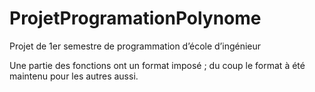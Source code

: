 # ProjetProgramationPolynome
Projet de 1er semestre de programmation d’école d’ingénieur


Une partie des fonctions ont un format imposé ; du coup le format à été maintenu pour les autres aussi.
